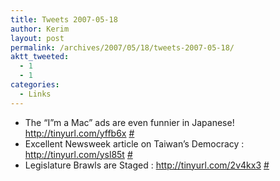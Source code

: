```yaml
---
title: Tweets 2007-05-18
author: Kerim
layout: post
permalink: /archives/2007/05/18/tweets-2007-05-18/
aktt_tweeted:
  - 1
  - 1
categories:
  - Links
---
```

  * The &#8220;I&#8221;m a Mac&#8221; ads are even funnier in Japanese! <a href="http://tinyurl.com/yffb6x" onclick="_gaq.push(['_trackEvent', 'outbound-article', 'http://tinyurl.com/yffb6x', 'http://tinyurl.com/yffb6x']);"  rel="nofollow">http://tinyurl.com/yffb6x</a> <a href="http://twitter.com/kerim/statuses/67958242" onclick="_gaq.push(['_trackEvent', 'outbound-article', 'http://twitter.com/kerim/statuses/67958242', '#']);" >#</a>
  * Excellent Newsweek article on Taiwan&#8217;s Democracy : <a href="http://tinyurl.com/ysl85t" onclick="_gaq.push(['_trackEvent', 'outbound-article', 'http://tinyurl.com/ysl85t', 'http://tinyurl.com/ysl85t']);"  rel="nofollow">http://tinyurl.com/ysl85t</a> <a href="http://twitter.com/kerim/statuses/68061942" onclick="_gaq.push(['_trackEvent', 'outbound-article', 'http://twitter.com/kerim/statuses/68061942', '#']);" >#</a>
  * Legislature Brawls are Staged : <a href="http://tinyurl.com/2v4kx3" onclick="_gaq.push(['_trackEvent', 'outbound-article', 'http://tinyurl.com/2v4kx3', 'http://tinyurl.com/2v4kx3']);"  rel="nofollow">http://tinyurl.com/2v4kx3</a> <a href="http://twitter.com/kerim/statuses/68855222" onclick="_gaq.push(['_trackEvent', 'outbound-article', 'http://twitter.com/kerim/statuses/68855222', '#']);" >#</a>

